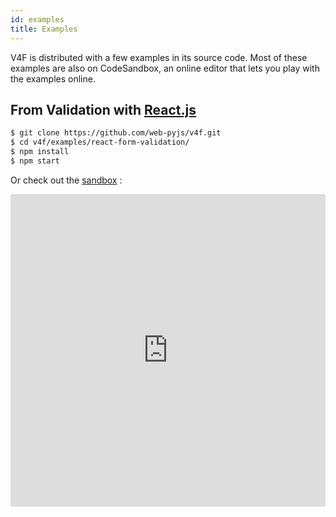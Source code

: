 ```yaml
---
id: examples
title: Examples
---
```


V4F is distributed with a few examples in its source code. Most of these examples are also on CodeSandbox, an online editor that lets you play with the examples online.

## From Validation with [React.js]()

```sh
$ git clone https://github.com/web-pyjs/v4f.git
$ cd v4f/examples/react-form-validation/
$ npm install
$ npm start
```

Or check out the [sandbox](https://codesandbox.io/embed/7zkn7rm10j?view=preview) :

<iframe src="https://codesandbox.io/embed/7zkn7rm10j?view=preview" style="width:100%; height:500px; border:0; border-radius: 4px; overflow:hidden;" sandbox="allow-modals allow-forms allow-popups allow-scripts allow-same-origin"></iframe>
